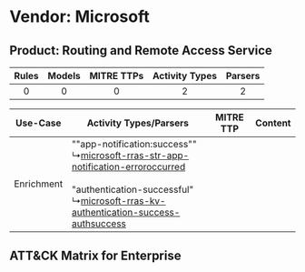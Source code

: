 Vendor: Microsoft
=================
Product: Routing and Remote Access Service
------------------------------------------
| Rules | Models | MITRE TTPs | Activity Types | Parsers |
|:-----:|:------:|:----------:|:--------------:|:-------:|
|   0   |   0    |     0      |       2        |    2    |

|  Use-Case  | Activity Types/Parsers    | MITRE TTP | Content    |
|:----------:| ---- | --------- | ---- |
| Enrichment |  ""app-notification:success""<br> ↳[microsoft-rras-str-app-notification-erroroccurred](Ps/pC_microsoftrrasstrappnotificationerroroccurred.md)<br><br> "authentication-successful"<br> ↳[microsoft-rras-kv-authentication-success-authsuccess](Ps/pC_microsoftrraskvauthenticationsuccessauthsuccess.md)<br> |    | [](RM/r_m_microsoft_routing_and_remote_access_service_Enrichment.md) |

ATT&CK Matrix for Enterprise
----------------------------
